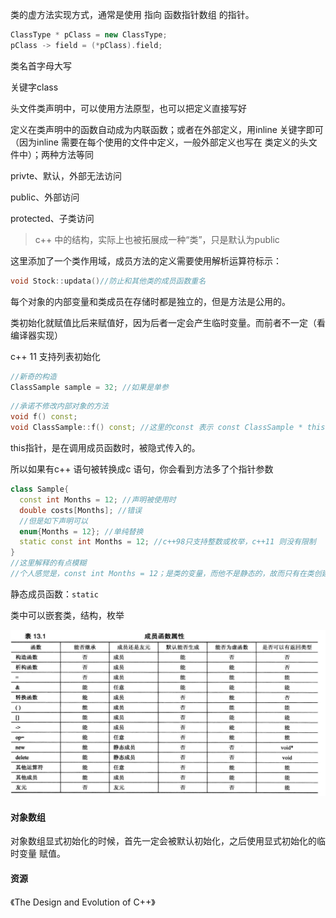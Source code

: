 类的虚方法实现方式，通常是使用 指向 函数指针数组 的指针。



```c++
ClassType * pClass = new ClassType;
pClass -> field = (*pClass).field;
```



类名首字母大写

关键字class 



头文件类声明中，可以使用方法原型，也可以把定义直接写好

定义在类声明中的函数自动成为内联函数；或者在外部定义，用inline 关键字即可（因为inline 需要在每个使用的文件中定义，一般外部定义也写在 类定义的头文件中）；两种方法等同

privte、默认，外部无法访问

public、外部访问

protected、子类访问

>c++ 中的结构，实际上也被拓展成一种“类”，只是默认为public



这里添加了一个类作用域，成员方法的定义需要使用解析运算符标示：

```c++
void Stock::updata()//防止和其他类的成员函数重名
```



每个对象的内部变量和类成员在存储时都是独立的，但是方法是公用的。



类初始化就赋值比后来赋值好，因为后者一定会产生临时变量。而前者不一定（看编译器实现）

c++ 11 支持列表初始化

```c++
//新奇的构造
ClassSample sample = 32; //如果是单参
```



```c++
//承诺不修改内部对象的方法
void f() const; 
void ClassSample::f() const; //这里的const 表示 const ClassSample * this;
```



this指针，是在调用成员函数时，被隐式传入的。

所以如果有c++ 语句被转换成c 语句，你会看到方法多了个指针参数



```c++
class Sample{
  const int Months = 12; //声明被使用时
  double costs[Months]; //错误
  //但是如下声明可以
  enum{Months = 12}; //单纯替换
  static const int Months = 12; //c++98只支持整数或枚举，c++11 则没有限制
}
//这里解释的有点模糊
//个人感觉是，const int Months = 12；是类的变量，而他不是静态的，故而只有在类创建的时候，才会真正的赋值为12（或者有修改的话，会是其他值）；而costs 声明的时候就使用了这个Months，这样在实际分配的时候，不能确定Months 还是12，即出现了冲突。
```



静态成员函数：`static`

类中可以嵌套类，结构，枚举



![image-20191031224416124](image-20191031224416124.png)



#### 对象数组

对象数组显式初始化的时候，首先一定会被默认初始化，之后使用显式初始化的临时变量 赋值。



#### 资源

《The Design and Evolution of C++》